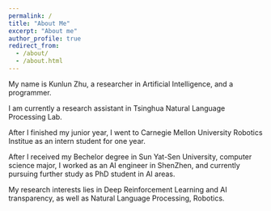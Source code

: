 ```yaml
---
permalink: /
title: "About Me"
excerpt: "About me"
author_profile: true
redirect_from: 
  - /about/
  - /about.html
---
```


My name is Kunlun Zhu, a researcher in Artificial Intelligence, and a programmer.

I am currently a research assistant in Tsinghua Natural Language Processing Lab.

After I finished my junior year, I went to Carnegie Mellon University Robotics Institue as an intern student for one year.

After I received my Bechelor degree in Sun Yat-Sen University, computer science major, I worked as an AI engineer in ShenZhen, and currently pursuing further study as PhD student in AI areas.

My research interests lies in Deep Reinforcement Learning and AI transparency, as well as Natural Language Processing, Robotics.

